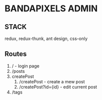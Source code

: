 # BANDAPIXELS ADMIN

## STACK

redux, redux-thunk, ant design, css-only

## Routes

1. / - login page
2. /posts
3. createPost
   1. /createPost - create a mew post
   2. /createPost?id={id} - edit current post
4. /tags
